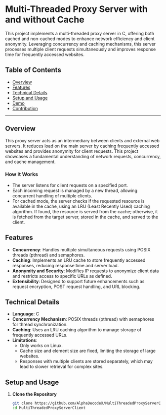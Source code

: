 # Multi-Threaded Proxy Server with and without Cache

This project implements a multi-threaded proxy server in C, offering both cached and non-cached modes to enhance network efficiency and client anonymity. Leveraging concurrency and caching mechanisms, this server processes multiple client requests simultaneously and improves response time for frequently accessed websites.

## Table of Contents
- [Overview](#overview)
- [Features](#features)
- [Technical Details](#technical-details)
- [Setup and Usage](#setup-and-usage)
- [Demo](#demo)
- [Contribution](#contribution)

---

## Overview
This proxy server acts as an intermediary between clients and external web servers. It reduces load on the main server by caching frequently accessed websites and provides anonymity for client requests. This project showcases a fundamental understanding of network requests, concurrency, and cache management.

### How It Works
- The server listens for client requests on a specified port.
- Each incoming request is managed by a new thread, allowing concurrent handling of multiple clients.
- For cached mode, the server checks if the requested resource is available in the cache, using an LRU (Least Recently Used) caching algorithm. If found, the resource is served from the cache; otherwise, it is fetched from the target server, stored in the cache, and served to the client.

## Features
- **Concurrency**: Handles multiple simultaneous requests using POSIX threads (pthread) and semaphores.
- **Caching**: Implements an LRU cache to store frequently accessed responses, reducing response time and server load.
- **Anonymity and Security**: Modifies IP requests to anonymize client data and restricts access to specific URLs as defined.
- **Extensibility**: Designed to support future enhancements such as request encryption, POST request handling, and URL blocking.

## Technical Details
- **Language**: C
- **Concurrency Mechanism**: POSIX threads (pthread) with semaphores for thread synchronization.
- **Caching**: Uses an LRU caching algorithm to manage storage of frequently accessed URLs.
- **Limitations**:
  - Only works on Linux.
  - Cache size and element size are fixed, limiting the storage of large websites.
  - Responses with multiple clients are stored separately, which may lead to slower retrieval for complex sites.

## Setup and Usage

1. **Clone the Repository**
   ```bash
   git clone https://github.com/AlphaDecodeX/MultiThreadedProxyServerClient.git
   cd MultiThreadedProxyServerClient